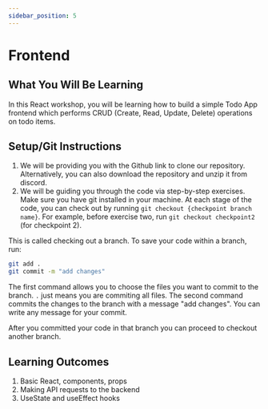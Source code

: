 ```yaml
---
sidebar_position: 5
---
```


# Frontend

## What You Will Be Learning

In this React workshop, you will be learning how to build a simple Todo App frontend which performs CRUD (Create, Read, Update, Delete) operations on todo items. 

## Setup/Git Instructions

1. We will be providing you with the Github link to clone our repository. Alternatively, you can also download the repository and unzip it from discord. 
2. We will be guiding you through the code via step-by-step exercises. Make sure you have git installed in your machine. At each stage of the code, you can check out by running `git checkout {checkpoint branch name}`. For example, before exercise two, run `git checkout checkpoint2` (for checkpoint 2). 

This is called checking out a branch. To save your code within a branch, run:

```bash
git add .
git commit -m "add changes"
```

The first command allows you to choose the files you want to commit to the branch. `.` just means you are commiting all files. The second command commits the changes to the branch with a message "add changes". You can write any message for your commit.

After you committed your code in that branch you can proceed to checkout another branch.

## Learning Outcomes
1. Basic React, components, props
2. Making API requests to the backend
3. UseState and useEffect hooks
